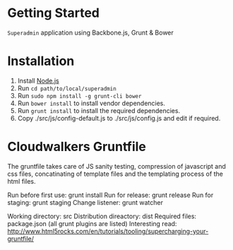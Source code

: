 # Getting Started

`Superadmin` application using Backbone.js, Grunt & Bower


# Installation

1. Install [Node.js](http://nodejs.org/)
2. Run ```cd path/to/local/superadmin```
3. Run ```sudo npm install -g grunt-cli bower```
4. Run ```bower install``` to install vendor dependencies.
5. Run ```grunt install``` to install the required dependencies.
6. Copy ./src/js/config-default.js to ./src/js/config.js and edit if required.


# Cloudwalkers Gruntfile

The gruntfile takes care of JS sanity testing,
compression of javascript and css files, concatinating of template files
and the templating process of the html files.

Run before first use: 		grunt install
Run for release: 			grunt release
Run for staging:			grunt staging
Change listener:			grunt watcher

Working directory: 			src
Distribution direactory: 	dist
Required files: 			package.json (all grunt plugins are listed)
Interesting read: 			http://www.html5rocks.com/en/tutorials/tooling/supercharging-your-gruntfile/


[Grunt]: http://gruntjs.com/
[Bower]: http://bower.io/
[npm]: https://www.npmjs.org/